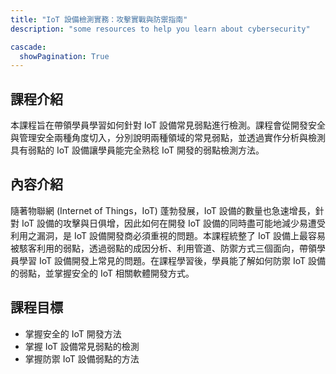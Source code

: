 ```yaml
---
title: "IoT 設備檢測實務：攻擊實戰與防禦指南"
description: "some resources to help you learn about cybersecurity"

cascade:
  showPagination: True
---
```


## 課程介紹

本課程旨在帶領學員學習如何針對 IoT 設備常見弱點進行檢測。課程會從開發安全與管理安全兩種角度切入，分別說明兩種領域的常見弱點，並透過實作分析與檢測具有弱點的 IoT 設備讓學員能完全熟稔 IoT 開發的弱點檢測方法。

## 內容介紹

隨著物聯網 (Internet of Things，IoT) 蓬勃發展，IoT 設備的數量也急速增長，針對 IoT 設備的攻擊與日俱增，因此如何在開發 IoT 設備的同時盡可能地減少易遭受利用之漏洞，是 IoT 設備開發商必須重視的問題。本課程統整了 IoT 設備上最容易被駭客利用的弱點，透過弱點的成因分析、利用管道、防禦方式三個面向，帶領學員學習 IoT 設備開發上常見的問題。在課程學習後，學員能了解如何防禦 IoT 設備的弱點，並掌握安全的 IoT 相關軟體開發方式。

## 課程目標

- 掌握安全的 IoT 開發方法
- 掌握 IoT 設備常見弱點的檢測
- 掌握防禦 IoT 設備弱點的方法
